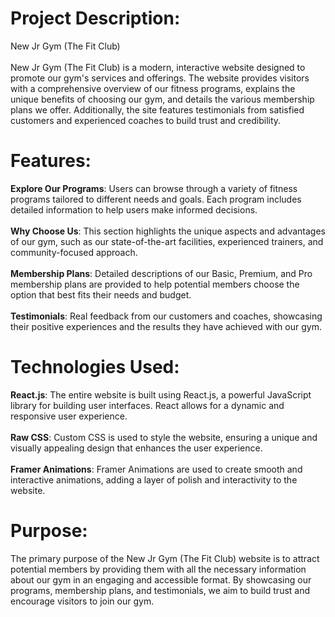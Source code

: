 # Project Description:

  New Jr Gym (The Fit Club)<br><br>
  New Jr Gym (The Fit Club) is a modern, interactive website designed to promote our gym's services and offerings. The website provides visitors with a comprehensive overview of our fitness 
  programs, explains the unique benefits of choosing our gym, and details the various membership plans we offer. Additionally, the site features testimonials from satisfied customers and 
  experienced coaches to build trust and credibility.

# Features:

  **Explore Our Programs**: Users can browse through a variety of fitness programs tailored to different needs and goals. Each program includes detailed information to help users make informed decisions.<br><br>
  **Why Choose Us**: This section highlights the unique aspects and advantages of our gym, such as our state-of-the-art facilities, experienced trainers, and community-focused approach.<br><br>
  **Membership Plans**: Detailed descriptions of our Basic, Premium, and Pro membership plans are provided to help potential members choose the option that best fits their needs and budget.<br><br>
  **Testimonials**: Real feedback from our customers and coaches, showcasing their positive experiences and the results they have achieved with our gym.<br>

# Technologies Used:

  **React.js**: The entire website is built using React.js, a powerful JavaScript library for building user interfaces. React allows for a dynamic and responsive user experience.<br><br>
  **Raw CSS**: Custom CSS is used to style the website, ensuring a unique and visually appealing design that enhances the user experience.<br><br>
  **Framer Animations**: Framer Animations are used to create smooth and interactive animations, adding a layer of polish and interactivity to the website.<br>

# Purpose:

  The primary purpose of the New Jr Gym (The Fit Club) website is to attract potential members by providing them with all the necessary information about our gym in an engaging and accessible 
  format. By showcasing our programs, membership plans, and testimonials, we aim to build trust and encourage visitors to join our gym.
